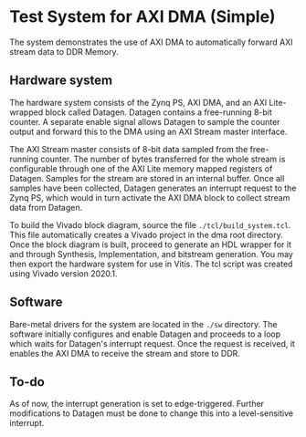 # Test System for AXI DMA (Simple)

The system demonstrates the use of AXI DMA to automatically forward AXI stream data to DDR Memory. 

## Hardware system
The hardware system consists of the Zynq PS, AXI DMA, and an AXI Lite-wrapped block called Datagen. Datagen contains a free-running 8-bit counter. A separate enable signal allows Datagen to sample the counter output and forward this to the DMA using an AXI Stream master interface.

The AXI Stream master consists of 8-bit data sampled from the free-running counter. The number of bytes transferred for the whole stream is configurable through one of the AXI Lite memory mapped registers of Datagen. Samples for the stream are stored in an internal buffer. Once all samples have been collected, Datagen generates an interrupt request to the Zynq PS, which would in turn activate the AXI DMA block to collect stream data from Datagen.

To build the Vivado block diagram, source the file `./tcl/build_system.tcl`. This file automatically creates a Vivado project in the dma root directory. Once the block diagram is built, proceed to generate an HDL wrapper for it and through Synthesis, Implementation, and bitstream generation. You may then export the hardware system for use in Vitis. The tcl script was created using Vivado version 2020.1.

## Software

Bare-metal drivers for the system are located in the `./sw` directory. The software initially configures and enable Datagen and proceeds to a loop which waits for Datagen's interrupt request. Once the request is received, it enables the AXI DMA to receive the stream and store to DDR.

## To-do

As of now, the interrupt generation is set to edge-triggered. Further modifications to Datagen must be done to change this into a level-sensitive interrupt.